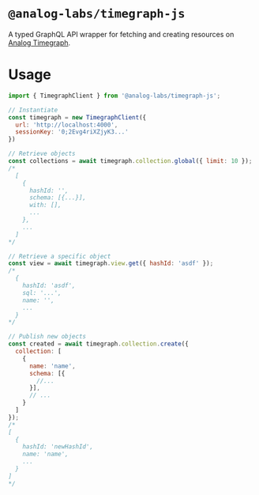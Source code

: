 # `@analog-labs/timegraph-js`

A typed GraphQL API wrapper for fetching and creating resources on [Analog Timegraph](https://github.com/analog-labs/timegraph-sdk).

# Usage
```js
import { TimegraphClient } from '@analog-labs/timegraph-js';

// Instantiate
const timegraph = new TimegraphClient({
  url: 'http://localhost:4000',
  sessionKey: '0;2Evg4riXZjyK3...'
})

// Retrieve objects
const collections = await timegraph.collection.global({ limit: 10 });
/*
  [
    {
      hashId: '',
      schema: [{...}],
      with: [],
      ...
    },
    ...
  ]
*/

// Retrieve a specific object
const view = await timegraph.view.get({ hashId: 'asdf' });
/*
  {
    hashId: 'asdf',
    sql: '...',
    name: '',
    ...
  }
*/

// Publish new objects
const created = await timegraph.collection.create({
  collection: [
    {
      name: 'name',
      schema: [{
        //...
      }],
      // ...
    }
  ]
});
/*
[
  {
    hashId: 'newHashId',
    name: 'name',
    ...
  }
]
*/
```
